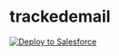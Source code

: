 # trackedemail



<a href="https://githubsfdeploy.herokuapp.com?owner=paull10au&repo=trackedemail">
  <img alt="Deploy to Salesforce"
       src="https://raw.githubusercontent.com/afawcett/githubsfdeploy/master/src/main/webapp/resources/img/deploy.png">
</a>
